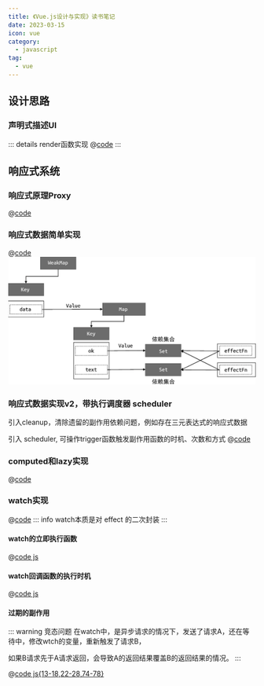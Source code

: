 ```yaml
---
title: 《Vue.js设计与实现》读书笔记
date: 2023-03-15
icon: vue
category:
  - javascript
tag:
  - vue
---
```


## 设计思路

### 声明式描述UI


::: details render函数实现
@[code](./code/render.js)
:::

## 响应式系统

### 响应式原理Proxy
@[code](./code/响应式原理Proxy.js)

### 响应式数据简单实现
@[code](./code/响应式数据reactive.js)
![依赖收集示意图](./img/依赖收集示意图.png)

### 响应式数据实现v2，带执行调度器 scheduler

引入cleanup，清除遗留的副作用依赖问题，例如存在三元表达式的响应式数据


引入 scheduler, 可操作trigger函数触发副作用函数的时机、次数和方式
@[code](./code/响应式数据cleanup.js)

### computed和lazy实现
@[code](./code/computed和lazy.js)

### watch实现
@[code](./code/watch实现.js)
::: info
watch本质是对 effect 的二次封装
:::
#### watch的立即执行函数

@[code js](./code/watch的立即执行.mjs)
#### watch回调函数的执行时机

@[code js](./code/watch的执行时机.mjs)

#### 过期的副作用

::: warning 竞态问题
在watch中，是异步请求的情况下，发送了请求A，还在等待中，修改wtch的变量，重新触发了请求B，

如果B请求先于A请求返回，会导致A的返回结果覆盖B的返回结果的情况。
:::

@[code js{13-18,22-28,74-78}](./code/watch过期的副作用.mjs)

